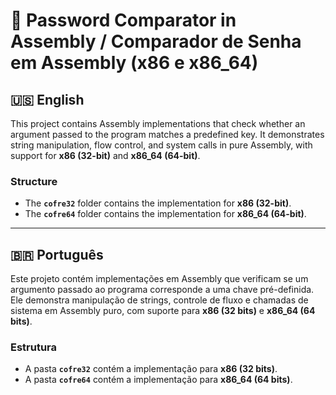 # 🔐 Password Comparator in Assembly / Comparador de Senha em Assembly (x86 e x86_64)

## 🇺🇸 English

This project contains Assembly implementations that check whether an argument passed to the program matches a predefined key. It demonstrates string manipulation, flow control, and system calls in pure Assembly, with support for **x86 (32-bit)** and **x86_64 (64-bit)**.

### Structure

- The **`cofre32`** folder contains the implementation for **x86 (32-bit)**.
- The **`cofre64`** folder contains the implementation for **x86_64 (64-bit)**.

---

## 🇧🇷 Português

Este projeto contém implementações em Assembly que verificam se um argumento passado ao programa corresponde a uma chave pré-definida. Ele demonstra manipulação de strings, controle de fluxo e chamadas de sistema em Assembly puro, com suporte para **x86 (32 bits)** e **x86_64 (64 bits)**.

### Estrutura

- A pasta **`cofre32`** contém a implementação para **x86 (32 bits)**.
- A pasta **`cofre64`** contém a implementação para **x86_64 (64 bits)**.
